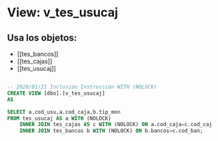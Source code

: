 # View: v_tes_usucaj

## Usa los objetos:
- [[tes_bancos]]
- [[tes_cajas]]
- [[tes_usucaj]]

```sql

-- 2020/01/21 Inclusión Instrucción WITH (NOLOCK)
CREATE VIEW [dbo].[v_tes_usucaj]
AS

SELECT a.cod_usu,a.cod_caja,b.tip_mon
FROM tes_usucaj AS a WITH (NOLOCK) 
	INNER JOIN tes_cajas AS c WITH (NOLOCK) ON a.cod_caja=c.cod_caj
	INNER JOIN tes_bancos b WITH (NOLOCK) ON b.bancos=c.cod_ban;

```
